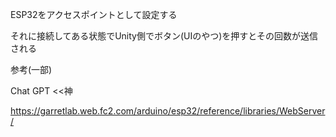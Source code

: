 ESP32をアクセスポイントとして設定する

それに接続してある状態でUnity側でボタン(UIのやつ)を押すとその回数が送信される

参考(一部)

Chat GPT <<神

https://garretlab.web.fc2.com/arduino/esp32/reference/libraries/WebServer/
